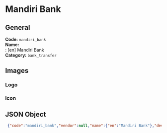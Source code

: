 # Mandiri Bank 
## General 
**Code:** `mandiri_bank`  
**Name:**  
:	[en] Mandiri Bank  
**Category:** `bank_transfer`  
## Images 
### Logo 
### Icon 
## JSON Object 
```json
 {"code":"mandiri_bank","vendor":null,"name":{"en":"Mandiri Bank"},"description":null,"countries":null,"category":"bank_transfer"}```  
